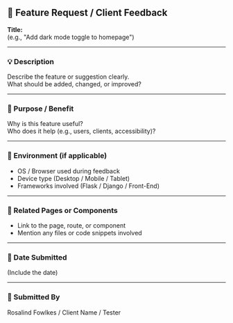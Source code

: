 ## 🌟 Feature Request / Client Feedback

**Title:**  
(e.g., "Add dark mode toggle to homepage")

---

### 💡 Description  
Describe the feature or suggestion clearly.  
What should be added, changed, or improved?

---

### 🎯 Purpose / Benefit  
Why is this feature useful?  
Who does it help (e.g., users, clients, accessibility)?

---

### 🧪 Environment (if applicable)  
- OS / Browser used during feedback  
- Device type (Desktop / Mobile / Tablet)  
- Frameworks involved (Flask / Django / Front-End)

---

### 📂 Related Pages or Components  
- Link to the page, route, or component  
- Mention any files or code snippets involved

---

### 📅 Date Submitted  
(Include the date)

---

### 👤 Submitted By  
Rosalind Fowlkes / Client Name / Tester
